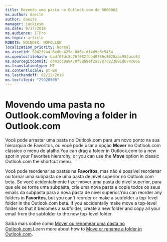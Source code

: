 ```yaml
---
title: Movendo uma pasta no Outlook.com de 8000062
ms.author: daeite
author: daeite
manager: jackiesm
ms.date: 9/17/2018
ms.audience: ITPro
ms.topic: article
ROBOTS: NOINDEX, NOFOLLOW
localization_priority: Normal
ms.assetid: 5042f2a4-6edb-425e-8d6e-df4d9c6c5434
ms.openlocfilehash: badf07dc8c76f082fbbd0786c8028abc954acc64
ms.sourcegitcommit: dd43cc0a9470f98b8ef2a3787c823801d674c666
ms.translationtype: MT
ms.contentlocale: pt-BR
ms.lasthandoff: 02/12/2019
ms.locfileid: "29920508"
---
```

# <a name="moving-a-folder-in-outlookcom"></a><span data-ttu-id="8a63a-102">Movendo uma pasta no Outlook.com</span><span class="sxs-lookup"><span data-stu-id="8a63a-102">Moving a folder in Outlook.com</span></span>

<span data-ttu-id="8a63a-103">Você pode arrastar uma pasta no Outlook.com para um novo ponto na sua hierarquia de Favoritos, ou você pode usar a opção **Mover** no Outlook.com clássico o menu de atalho.</span><span class="sxs-lookup"><span data-stu-id="8a63a-103">You can drag a folder in Outlook.com to a new spot in your Favorites hierarchy, or you can use the **Move** option in classic Outlook.com the shortcut menu.</span></span> 
  
<span data-ttu-id="8a63a-p101">Você pode reordenar as pastas na **Favoritos**, mas não é possível reordenar ou tornar uma subpasta de uma pasta de nível superior no Outlook.com beta. Se você acidentalmente fizer mover uma pasta de nível superior, para que ele se torne uma subpasta, crie uma nova pasta e copie todos os seus emails da subpasta para a nova pasta de nível superior.</span><span class="sxs-lookup"><span data-stu-id="8a63a-p101">You can reorder any folders in **Favorites**, but you can't reorder or make a subfolder a top-level folder in the Outlook.com beta. If you accidentally make move a top-level folder so that it becomes a subfolder, create a new folder and copy all your email from the subfolder to the new top-level folder.</span></span> 
  
<span data-ttu-id="8a63a-106">Saiba mais sobre como [Mover ou renomear uma pasta no Outlook.com](https://support.office.com/article/c9c66fed-8a7c-426a-afc6-0d46a72080fb).</span><span class="sxs-lookup"><span data-stu-id="8a63a-106">Learn more about how to [Move or rename a folder in Outlook.com](https://support.office.com/article/c9c66fed-8a7c-426a-afc6-0d46a72080fb).</span></span>
  

